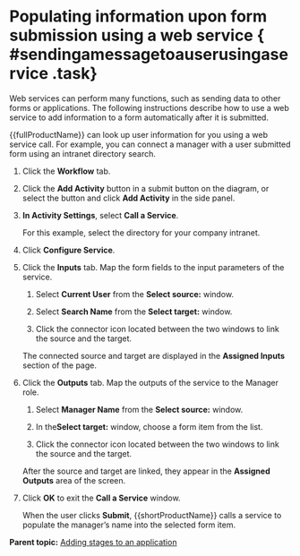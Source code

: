 # Populating information upon form submission using a web service { #sendingamessagetoauserusingaservice .task}

Web services can perform many functions, such as sending data to other forms or applications. The following instructions describe how to use a web service to add information to a form automatically after it is submitted.

{{fullProductName}} can look up user information for you using a web service call. For example, you can connect a manager with a user submitted form using an intranet directory search.

1.  Click the **Workflow** tab.

2.  Click the **Add Activity** button in a submit button on the diagram, or select the button and click **Add Activity** in the side panel.

3.  **In Activity Settings**, select **Call a Service**.

    For this example, select the directory for your company intranet.

4.  Click **Configure Service**.

5.  Click the **Inputs** tab. Map the form fields to the input parameters of the service.

    1.  Select **Current User** from the **Select source:** window.

    2.  Select **Search Name** from the **Select target:** window.

    3.  Click the connector icon located between the two windows to link the source and the target.

    The connected source and target are displayed in the **Assigned Inputs** section of the page.

6.  Click the **Outputs** tab. Map the outputs of the service to the Manager role.

    1.  Select **Manager Name** from the **Select source:** window.

    2.  In the**Select target:** window, choose a form item from the list.

    3.  Click the connector icon located between the two windows to link the source and the target.

    After the source and target are linked, they appear in the **Assigned Outputs** area of the screen.

7.  Click **OK** to exit the **Call a Service** window.

    When the user clicks **Submit**, {{shortProductName}} calls a service to populate the manager’s name into the selected form item.


**Parent topic:** [Adding stages to an application](sub_adding_stages_toc.md)

